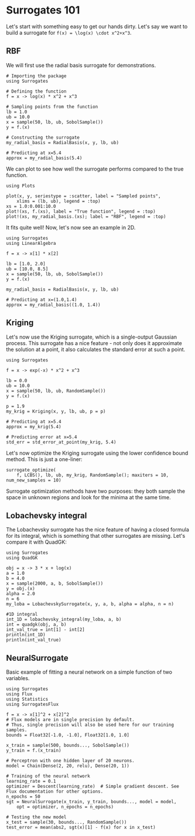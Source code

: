 # Surrogates 101

Let's start with something easy to get our hands dirty. Let's say we want to build a surrogate for ``f(x) = \log(x) \cdot x^2+x^3``.

## RBF

We will first use the radial basis surrogate for demonstrations.

```@example
# Importing the package
using Surrogates

# Defining the function
f = x -> log(x) * x^2 + x^3

# Sampling points from the function
lb = 1.0
ub = 10.0
x = sample(50, lb, ub, SobolSample())
y = f.(x)

# Constructing the surrogate
my_radial_basis = RadialBasis(x, y, lb, ub)

# Predicting at x=5.4
approx = my_radial_basis(5.4)
```

We can plot to see how well the surrogate performs compared to the true function.

```@example
using Plots

plot(x, y, seriestype = :scatter, label = "Sampled points",
    xlims = (lb, ub), legend = :top)
xs = 1.0:0.001:10.0
plot!(xs, f.(xs), label = "True function", legend = :top)
plot!(xs, my_radial_basis.(xs); label = "RBF", legend = :top)
```

It fits quite well! Now, let's now see an example in 2D.

```@example
using Surrogates
using LinearAlgebra

f = x -> x[1] * x[2]

lb = [1.0, 2.0]
ub = [10.0, 8.5]
x = sample(50, lb, ub, SobolSample())
y = f.(x)

my_radial_basis = RadialBasis(x, y, lb, ub)

# Predicting at x=(1.0,1.4)
approx = my_radial_basis((1.0, 1.4))
```

## Kriging

Let's now use the Kriging surrogate, which is a single-output Gaussian process. This surrogate has a nice feature - not only does it approximate the solution at a point, it also calculates the standard error at such a point.

```@example kriging
using Surrogates

f = x -> exp(-x) * x^2 + x^3

lb = 0.0
ub = 10.0
x = sample(50, lb, ub, RandomSample())
y = f.(x)

p = 1.9
my_krig = Kriging(x, y, lb, ub, p = p)

# Predicting at x=5.4
approx = my_krig(5.4)

# Predicting error at x=5.4
std_err = std_error_at_point(my_krig, 5.4)
```

Let's now optimize the Kriging surrogate using the lower confidence bound method. This is just a one-liner:

```@example kriging
surrogate_optimize(
    f, LCBS(), lb, ub, my_krig, RandomSample(); maxiters = 10, num_new_samples = 10)
```

Surrogate optimization methods have two purposes: they both sample the space in unknown regions and look for the minima at the same time.

## Lobachevsky integral

The Lobachevsky surrogate has the nice feature of having a closed formula for its integral, which is something that other surrogates are missing. Let's compare it with QuadGK:

```@example loba
using Surrogates
using QuadGK

obj = x -> 3 * x + log(x)
a = 1.0
b = 4.0
x = sample(2000, a, b, SobolSample())
y = obj.(x)
alpha = 2.0
n = 6
my_loba = LobachevskySurrogate(x, y, a, b, alpha = alpha, n = n)

#1D integral
int_1D = lobachevsky_integral(my_loba, a, b)
int = quadgk(obj, a, b)
int_val_true = int[1] - int[2]
println(int_1D)
println(int_val_true)
```

## NeuralSurrogate

Basic example of fitting a neural network on a simple function of two variables.

```@example nns
using Surrogates
using Flux
using Statistics
using SurrogatesFlux

f = x -> x[1]^2 + x[2]^2
# Flux models are in single precision by default.
# Thus, single precision will also be used here for our training samples.
bounds = Float32[-1.0, -1.0], Float32[1.0, 1.0]

x_train = sample(500, bounds..., SobolSample())
y_train = f.(x_train)

# Perceptron with one hidden layer of 20 neurons.
model = Chain(Dense(2, 20, relu), Dense(20, 1))

# Training of the neural network
learning_rate = 0.1
optimizer = Descent(learning_rate)  # Simple gradient descent. See Flux documentation for other options.
n_epochs = 50
sgt = NeuralSurrogate(x_train, y_train, bounds..., model = model,
    opt = optimizer, n_epochs = n_epochs)

# Testing the new model
x_test = sample(30, bounds..., RandomSample())
test_error = mean(abs2, sgt(x)[1] - f(x) for x in x_test)
```
